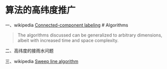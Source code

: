 # 算法的高纬度推广

一、wikipedia [Connected-component labeling](https://en.wikipedia.org/wiki/Connected-component_labeling) # Algorithms

> The algorithms discussed can be generalized to arbitrary dimensions, albeit with increased time and space complexity.



二、高纬度的接雨水问题

三、wikipedia [Sweep line algorithm](https://en.wikipedia.org/wiki/Sweep_line_algorithm)

